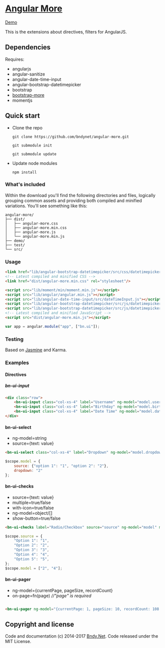 # [Angular More](https://github.com/bndynet/angular-more)
 
[Demo](http://bndy.net/angular-more/demo/)

This is the extensions about directives, filters for AngularJS.


## Dependencies

Requires:
 - angularjs
 - angular-sanitize
 - angular-date-time-input
 - angular-bootstrap-datetimepicker
 - bootstrap
 - [bootstrap-more](https://github.com/bndynet/bootstrap-more)
 - momentjs

## Quick start

- Clone the repo

    `git clone https://github.com/bndynet/angular-more.git`
    
    `git submodule init`
    
    `git submodule update`
    
- Update node modules

    `npm install`


### What's included

Within the download you'll find the following directories and files, logically grouping common assets and providing both compiled and minified variations. You'll see something like this:

```
angular-more/
├── dist/
│   ├── angular-more.css
│   ├── angular-more.min.css
│   ├── angular-more.js
│   └── angular-more.min.js
├── demo/
├── test/
└── src/
```

### Usage

```html
<link href="lib/angular-bootstrap-datetimepicker/src/css/datetimepicker.css" rel="stylesheet"/>
<!-- Latest compiled and minified CSS -->
<link href="dist/angular-more.min.css" rel="stylesheet"/>

<script src="lib/moment/min/moment.min.js"></script>
<script src="lib/angular/angular.min.js"></script>
<script src="lib/angular-date-time-input/src/dateTimeInput.js"></script>
<script src="lib/angular-bootstrap-datetimepicker/src/js/datetimepicker.js"></script>
<script src="lib/angular-bootstrap-datetimepicker/src/js/datetimepicker.templates.js"></script>
<!-- Latest compiled and minified JavaScript -->
<script src="dist/angular-more.min.js"></script>
```

```js
var app = angular.module("app", ["bn.ui"]);
```



### Testing



Based on [Jasmine](https://jasmine.github.io/) and Karma.




### Examples



#### Directives



##### bn-ui-input


```html
<div class="row">
    <bn-ui-input class="col-xs-4" label="Username" ng-model="model.username" required></bn-ui-input>
    <bn-ui-input class="col-xs-4" label="Birthday" ng-model="model.birthday" type="date" format="MM/DD/YYYY"></bn-ui-input>
    <bn-ui-input class="col-xs-4" label="Date Time" ng-model="model.datetime" type="datetime" format="MM/DD/YYYY h:mm a"></bn-ui-input>
</div>
````

#### bn-ui-select

 - ng-model=string
 - source=\{text: value\}

```html
<bn-ui-select class="col-xs-4" label="Dropdown" ng-model="model.dropdown" source="model.source"></bn-ui-select>
```
```js
$scope.model = {
    source: {"option 1": "1", "option 2": "2"},
    dropdown: "2"
};
```

#### bn-ui-checks

 - source=\{text: value\}
 - multiple=true/false
 - with-icon=true/false
 - ng-model=object/[]         
 - show-button=true/false

```html
<bn-ui-checks label="Radio/Checkbox" source="source" ng-model="model" multiple="true" with-icon="true" show-button="true"></bn-ui-checks>
```

```js
$scope.source = {
    "Option 1": "1",
    "Option 2": "2",
    "Option 3": "3",
    "Option 4": "4",
    "Option 5": "5",
};
$scope.model = ["2", "4"];
```


#### bn-ui-pager

 - ng-model={currentPage, pageSize, recordCount}
 - on-page=fn(page)  _//"page" is required_

```html

<bn-ui-pager ng-model="{currentPage: 1, pageSize: 10, recordCount: 108 }" on-page="getData(page)"></bn-ui-pager>

```




## Copyright and license



Code and documentation (c) 2014-2017 [Bndy.Net](http://www.bndy.net). Code released under the MIT License. 
